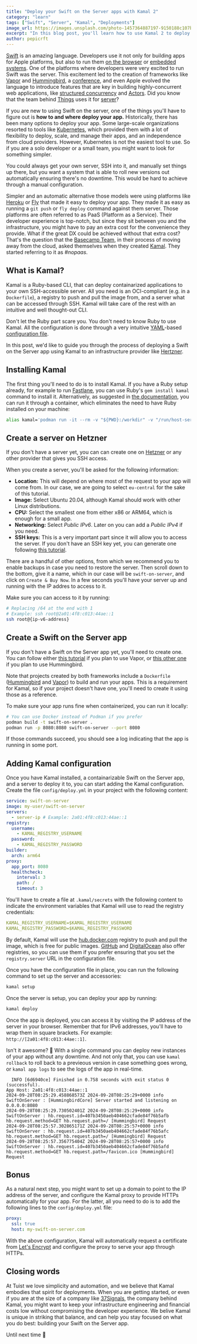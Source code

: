 ```yaml
---
title: "Deploy your Swift on the Server apps with Kamal 2"
category: "learn"
tags: ["Swift", "Server", "Kamal", "Deployments"]
image_url: https://images.unsplash.com/photo-1457364887197-9150188c107b?q=80&w=2940&auto=format&fit=crop
excerpt: "In this blog post, you'll learn how to use Kamal 2 to deploy your Swift on the Server apps to your own server."
author: pepicrft
---
```


[Swift](https://www.swift.org/) is an amazing language.
Developers use it not only for building apps for Apple platforms,
but also to run them [on the browser](https://swiftwasm.org/) or [embedded systems](https://www.swift.org/blog/embedded-swift-examples/).
One of the platforms where developers were very excited to run Swift was the server.
This excitement led to the creation of frameworks like [Vapor](https://vapor.codes/) and [Hummingbird](https://github.com/hummingbird-project/hummingbird),
a [conference](https://www.serversideswift.info/),
and even Apple evolved the language to introduce features that are key in building highly-concurrent web applications,
like [structured concurrency](https://developer.apple.com/tutorials/app-dev-training/managing-structured-concurrency) and [Actors](https://developer.apple.com/documentation/swift/actor).
Did you know that the team behind [Things](https://culturedcode.com/things/) uses it for [server](https://x.com/ktosopl/status/1839664679720726839)?

If you are new to using Swift on the server,
one of the things you'll have to figure out is **how to and where deploy your app.**
Historically, there has been many options to deploy your app.
Some large-scale organizations resorted to tools like [Kubernetes](https://kubernetes.io/),
which provided them with a lot of flexibility to deploy, scale, and manage their apps, and an independence from cloud providers.
However, Kubernetes is not the easiest tool to use.
So if you are a solo developer or a small team, you might want to look for something simpler.

You could always get your own server, SSH into it, and manually set things up there,
but you want a system that is able to roll new versions out automatically ensuring there's no downtime.
This would be hard to achieve through a manual configuration.

Simpler and an automatic alternative those models were using platforms like [Heroku](https://heroku.com) or [Fly](https://fly.io) that made it easy to deploy your app.
They made it as easy as running a `git push` or `fly deploy` command against them server.
Those platforms are often referred to as PaaS (Platform as a Service).
Their developer experience is top-notch, but since they sit between you and the infrastructure,
you might have to pay an extra cost for the convenience they provide.
What if the great DX could be achieved without that extra cost?
That's the question that the [Basecamp Team](https://github.com/basecamp),
in their process of moving away from the cloud,
asked themselves when they created [Kamal](https://kamal-deploy.org/).
They started referring to it as *#nopaas*.

## What is Kamal?

Kamal is a Ruby-based CLI,
that can deploy containarized applications to your own SSH-accessible server.
All you need is an OCI-compliant (e.g. in a `Dockerfile`),
a registry to push and pull the image from,
and a server what can be accessed through SSH.
Kamal will take care of the rest with an intuitive and well thought-out CLI.

Don't let the Ruby part scare you.
You don't need to know Ruby to use Kamal.
All the configuration is done through a very intuitive [YAML](https://en.wikipedia.org/wiki/YAML)-based [configuration file](https://kamal-deploy.org/docs/configuration/overview/).

In this post, we'd like to guide you through the process of deploying a Swift on the Server app using Kamal to an infrastructure provider like [Hertzner](https://www.hetzner.com/).

## Installing Kamal

The first thing you'll need to do is to install Kamal.
If you have a Ruby setup already, for example to run [Fastlane](https://github.com/fastlane/fastlane),
you can use Ruby's `gem install kamal` command to install it.
Alternatively, as suggested in [the documentation](https://kamal-deploy.org/docs/installation/),
you can run it through a container, which eliminates the need to have Ruby installed on your machine:

```bash
alias kamal='podman run -it --rm -v "${PWD}:/workdir" -v "/run/host-services/ssh-auth.sock:/run/host-services/ssh-auth.sock" -e SSH_AUTH_SOCK="/run/host-services/ssh-auth.sock" -v /var/run/docker.sock:/var/run/docker.sock ghcr.io/basecamp/kamal:latest'
```

## Create a server on Hetzner

If you don't have a server yet, you can can create one on [Hetzner](https://www.hetzner.com/cloud/) or any other provider that gives you SSH access.

When you create a server, you'll be asked for the following information:

- **Location:** This will depend on where most of the request to your app will come from. In our case, we are going to select `eu-central` for the sake of this tutorial.
- **Image:** Select Ubuntu 20.04, although Kamal should work with other Linux distributions.
- **CPU:** Select the smallest one from either x86 or ARM64, which is enough for a small app.
- **Networking:** Select *Public IPv6*. Later on you can add a *Public IPv4* if you need.
- **SSH keys:** This is a very important part since it will allow you to access the server. If you don't have an SSH key yet, you can generate one following [this tutorial](https://community.hetzner.com/tutorials/add-ssh-key-to-your-hetzner-cloud).

There are a handful of other options, from which we recommend you to enable backups in case you need to restore the server.
Then scroll down to the bottom, give it a name, which in our case will be `swift-on-server`, and click on `Create & Buy Now`.
In a few seconds you'll have your server up and running with the IP addres to access to it.

Make sure you can access to it by running:

```bash
# Replacing /64 at the end with 1
# Example: ssh root@2a01:4f8:c013:44ae::1
ssh root@{ip-v6-address}
```

## Create a Swift on the Server app

If you don't have a Swift on the Server app yet, you'll need to create one.
You can follow either [this tutorial](https://docs.vapor.codes/getting-started/hello-world/) if you plan to use Vapor,
or [this other one](https://docs.hummingbird.codes/2.0/documentation/hummingbird/gettingstarted) if you plan to use Hummingbird.

Note that projects created by both frameworks include a `Dockerfile` ([Hummingbird](https://github.com/hummingbird-project/template/blob/main/Dockerfile) and [Vapor](https://github.com/vapor/template/blob/main/Dockerfile)) to build and run your apps.
This is a requirement for Kamal, so if your project doesn't have one, you'll need to create it using those as a reference.

To make sure your app runs fine when containerized, you can run it locally:

```bash
# You can use Docker instead of Podman if you prefer
podman build -t swift-on-server .
podman run -p 8080:8080 swift-on-server --port 8080
```

If those commands succeed, you should see a log indicating that the app is running in some port.

## Adding Kamal configuration

Once you have Kamal installed, a containarizable Swift on the Server app, and a server to deploy it to, you can start adding the Kamal configuration.
Create the file `config/deploy.yml` in your project with the following content:

```yaml
service: swift-on-server
image: my-user/swift-on-server
servers:
  - server-ip # Example: 2a01:4f8:c013:44ae::1
registry:
  username:
    - KAMAL_REGISTRY_USERNAME
  password:
    - KAMAL_REGISTRY_PASSWORD
builder:
  arch: arm64
proxy:
  app_port: 8080
  healthcheck:
    interval: 3
    path: /
    timeout: 3
```

You'll have to create a file at `.kamal/secrets` with the following content to indicate the environment variables that Kamal will use to read the registry credentials:

```yaml
KAMAL_REGISTRY_USERNAME=$KAMAL_REGISTRY_USERNAME
KAMAL_REGISTRY_PASSWORD=$KAMAL_REGISTRY_PASSWORD
```

By default, Kamal will use the [hub.docker.com](https://hub.docker.com) registry to push and pull the image,
which is free for public images.
[GitHub](https://github.com/features/packages) and [DigitalOcean](https://digitalocean.com) also offer registries, so you can use them if you prefer ensuring that you set the `registry.server` URL in the configuration file.

Once you have the configuration file in place, you can run the following command to set up the server and accessories:

```bash
kamal setup
```

Once the server is setup, you can deploy your app by running:

```bash
kamal deploy
```

Once the app is deployed, you can access it by visiting the IP address of the server in your browser.
Remember that for IPv6 addresses, you'll have to wrap them in square brackets. For example: `http://[2a01:4f8:c013:44ae::1]`.

Isn't it awesome? 🤩 With a single command you can deploy new instances of your app without any downtime.
And not only that, you can use `kamal rollback` to roll back to a previeous version in case something goes wrong,
or `kamal app logs` to see the logs of the app in real-time.

```
  INFO [6d6940ce] Finished in 0.758 seconds with exit status 0 (successful).
App Host: 2a01:4f8:c013:44ae::1
2024-09-28T08:25:29.458868573Z 2024-09-28T08:25:29+0000 info SwiftOnServer : [HummingbirdCore] Server started and listening on 0.0.0.0:8080
2024-09-28T08:25:29.730502401Z 2024-09-28T08:25:29+0000 info SwiftOnServer : hb.request.id=407b3450aeb404662cfade84f76b5afb hb.request.method=GET hb.request.path=/ [Hummingbird] Request
2024-09-28T08:25:57.302865171Z 2024-09-28T08:25:57+0000 info SwiftOnServer : hb.request.id=407b3450aeb404662cfade84f76b5afc hb.request.method=GET hb.request.path=/ [Hummingbird] Request
2024-09-28T08:25:57.356775404Z 2024-09-28T08:25:57+0000 info SwiftOnServer : hb.request.id=407b3450aeb404662cfade84f76b5afd hb.request.method=GET hb.request.path=/favicon.ico [Hummingbird] Request
```

## Bonus

As a natural next step, you might want to set up a domain to point to the IP address of the server,
and configure the Kamal proxy to provide HTTPs automatically for your app.
For the latter, all you need to do is to add the following lines to the `config/deploy.yml` file:

```yaml
proxy:
  ssl: true
  host: my-swift-on-server.com
```

With the above configuration, Kamal will automatically request a certificate from [Let's Encrypt](https://letsencrypt.org/) and configure the proxy to serve your app through HTTPs.

## Closing words

At Tuist we love simplicity and automation,
and we believe that Kamal embodies that spirit for deployments.
When you are getting started,
or even if you are at the size of a company like [37Signals](https://37signals.com/),
the company behind Kamal,
you might want to keep your infrastructure engineering and financial costs low without compromising the developer experience.
We belive Kamal is unique in striking that balance,
and can help you stay focused on what you do best: building your Swift on the Server app.

Until next time 🚀
